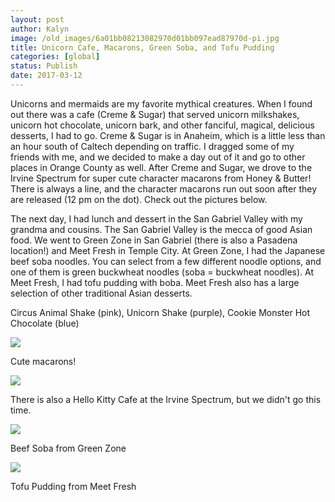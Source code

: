 ```yaml
---
layout: post
author: Kalyn
image: /old_images/6a01bb08213082970d01bb097ead87970d-pi.jpg
title: Unicorn Cafe, Macarons, Green Soba, and Tofu Pudding
categories: [global]
status: Publish
date: 2017-03-12
---
```


Unicorns and mermaids are my favorite mythical creatures. When I found out there was a cafe (Creme &amp; Sugar) that served unicorn milkshakes, unicorn hot chocolate, unicorn bark, and other fanciful, magical, delicious desserts, I had to go. Creme &amp; Sugar is in Anaheim, which is a little less than an hour south of Caltech depending on traffic. I dragged some of my friends with me, and we decided to make a day out of it and go to other places in Orange County as well. After Creme and Sugar, we drove to the Irvine Spectrum for super cute character macarons from Honey &amp; Butter! There is always a line, and the character macarons run out soon after they are released (12 pm on the dot). Check out the pictures below.

The next day, I had lunch and dessert in the San Gabriel Valley with my grandma and cousins. The San Gabriel Valley is the mecca of good Asian food. We went to Green Zone in San Gabriel (there is also a Pasadena location!) and Meet Fresh in Temple City. At Green Zone, I had the Japanese beef soba noodles. You can select from a few different noodle options, and one of them is green buckwheat noodles (soba = buckwheat noodles). At Meet Fresh, I had tofu pudding with boba. Meet Fresh also has a large selection of other traditional Asian desserts.

Circus Animal Shake (pink), Unicorn Shake (purple), Cookie Monster Hot Chocolate (blue)


![](/old_images/6a01bb08213082970d01b8d265e3e3970c-pi.jpg)

Cute macarons!


![](/old_images/6a01bb08213082970d01b7c8db87d3970b-pi.jpg)

There is also a Hello Kitty Cafe at the Irvine Spectrum, but we didn't go this time.


![](/old_images/6a01bb08213082970d01b8d265e400970c-pi.jpg)

Beef Soba from Green Zone


![](/old_images/6a01bb08213082970d01b8d265e40c970c-pi.jpg)

Tofu Pudding from Meet Fresh

